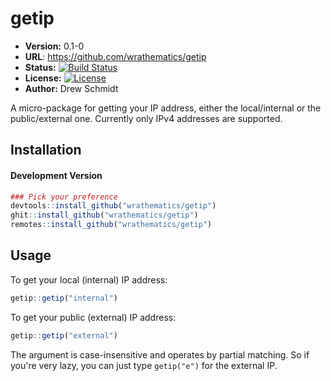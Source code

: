 # getip 

* **Version:** 0.1-0
* **URL**: https://github.com/wrathematics/getip
* **Status:** [![Build Status](https://travis-ci.org/wrathematics/getip.png)](https://travis-ci.org/wrathematics/getip)
* **License:** [![License](http://img.shields.io/badge/license-BSD%202--Clause-orange.svg?style=flat)](http://opensource.org/licenses/BSD-2-Clause)
* **Author:** Drew Schmidt


A micro-package for getting your IP address, either the local/internal or the public/external one.  Currently only IPv4 addresses are supported.



## Installation

<!-- #### Stable Version
```r
install.packages("getip")
``` -->

#### Development Version
```r
### Pick your preference
devtools::install_github("wrathematics/getip")
ghit::install_github("wrathematics/getip")
remotes::install_github("wrathematics/getip")
```



## Usage

To get your local (internal) IP address:

```r
getip::getip("internal")
```

To get your public (external) IP address:

```r
getip::getip("external")
```


The argument is case-insensitive and operates by partial matching.  So if you're very lazy, you can just type `getip("e")` for the external IP.
